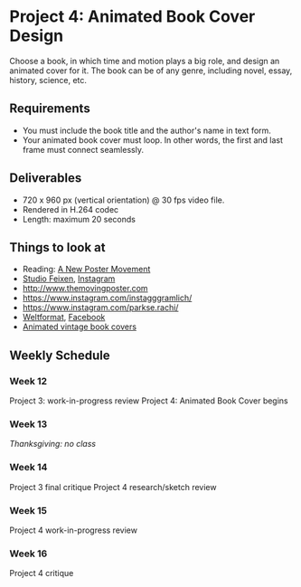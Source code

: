 # Project 4: Animated Book Cover Design

Choose a book, in which time and motion plays a big role, and design an animated cover for it. The book can be of any genre, including novel, essay, history, science, etc.


## Requirements
- You must include the book title and the author's name in text form.
- Your animated book cover must loop. In other words, the first and last frame must connect seamlessly.


## Deliverables
- 720 x 960 px (vertical orientation) @ 30 fps video file.
- Rendered in H.264 codec
- Length: maximum 20 seconds


## Things to look at
- Reading: [A New Poster Movement](https://eyeondesign.aiga.org/a-new-poster-movement/)
- [Studio Feixen](http://www.studiofeixen.ch), [Instagram](https://www.instagram.com/studiofeixen/)
- http://www.themovingposter.com
- https://www.instagram.com/instagggramlich/
- https://www.instagram.com/parkse.rachi/
- [Weltformat](http://weltform.at), [Facebook](https://www.facebook.com/weltformat/)
- [Animated vintage book covers](https://vimeo.com/141891887)


## Weekly Schedule

### Week 12
Project 3: work-in-progress review
Project 4: Animated Book Cover begins

### Week 13
*Thanksgiving: no class*

### Week 14
Project 3 final critique
Project 4 research/sketch review

### Week 15
Project 4 work-in-progress review

### Week 16
Project 4 critique
